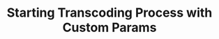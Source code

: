 ---
title: Starting Transcoding Process with Custom Params
position: 10
request: /v1/create_token
main_message: This route is for starting transcoding process with custom parameters.

request_examples:
  - code_block: |2-
      curl https://api.qencode.com/v1/start_encode2 \
         -d task_token=b49e034d198262f1d5d15ed9f3cb8ee1 \
         -d payload="12345" \
         -d query='{"query": {
         "source": "https://qa.qencode.com/static/test_mini.mp4",
         "format": [
           {
             "output": "mp4",
             "destination": {
               "url":"s3://nyc3.digitaloceanspaces.com/qencode3/test/test_mini.mp4",
               "key":"abcde12345",
               "secret":"abcde12345",
               "permissions": "public-read"
             },
                   "framerate": "29.97",
                   "keyframe": "25",
                   "file_extension": "mp4",
                   "size": "360x240",
                   "video_codec_parameters": {
                     "vprofile": "baseline",
                     "level": "31",
                     "coder": "0",
                     "flags2": "-bpyramid+fastpskip-dct8x8",
                     "partitions": "+parti8x8+parti4x4+partp8x8+partb8x8",
                     "directpred": "2",
                     "me_method": "hex"
                   },
                   "start_time": "10",
                   "duration": "20",
                   "audio_bitrate": "64",
                   "audio_sample_rate": "44100",
                   "audio_channels_number": "2"
                 }
               ]
             }
            }

    language: json

response_examples:
  - code_block: |-
      {"error":0,"status_url":"https:\/\/api.qencode.com\/v1\/status"}

    language: json
---